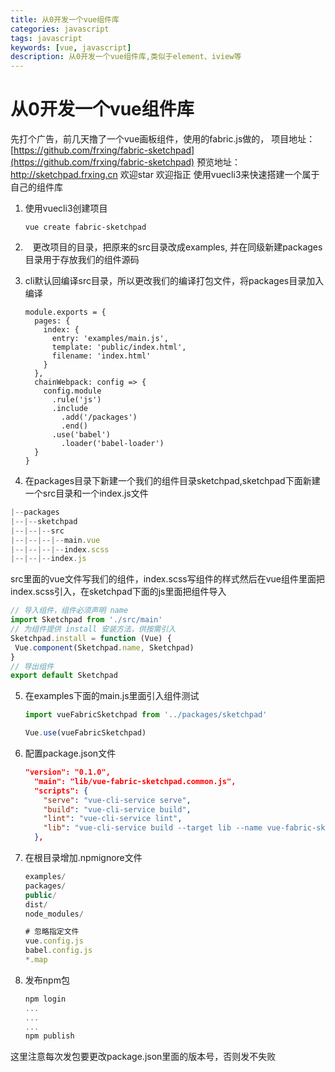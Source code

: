 ```yaml
---
title: 从0开发一个vue组件库
categories: javascript
tags: javascript
keywords: [vue, javascript]
description: 从0开发一个vue组件库,类似于element、iview等
---
```

# 从0开发一个vue组件库

先打个广告，前几天撸了一个vue画板组件，使用的fabric.js做的，
项目地址：[https://github.com/frxing/fabric-sketchpad](https://github.com/frxing/fabric-sketchpad)
预览地址：http://sketchpad.frxing.cn
欢迎star
欢迎指正
使用vuecli3来快速搭建一个属于自己的组件库

1. 使用vuecli3创建项目
   
   ```
   vue create fabric-sketchpad
   ```

2.    更改项目的目录，把原来的src目录改成examples, 并在同级新建packages目录用于存放我们的组件源码
   
3. cli默认回编译src目录，所以更改我们的编译打包文件，将packages目录加入编译
   
   ```
   module.exports = {
     pages: {
       index: {
         entry: 'examples/main.js',
         template: 'public/index.html',
         filename: 'index.html'
       }
     },
     chainWebpack: config => {
       config.module
         .rule('js')
         .include
           .add('/packages')
           .end()
         .use('babel')
           .loader('babel-loader')
     }
   }
   ```

4. 在packages目录下新建一个我们的组件目录sketchpad,sketchpad下面新建一个src目录和一个index.js文件
   
  ```javascript
  |--packages
  |--|--sketchpad
  |--|--|--src
  |--|--|--|--main.vue
  |--|--|--|--index.scss
  |--|--|--index.js
  ```
   src里面的vue文件写我们的组件，index.scss写组件的样式然后在vue组件里面把index.scss引入，在sketchpad下面的js里面把组件导入
   ```javascript
  // 导入组件，组件必须声明 name
  import Sketchpad from './src/main'
  // 为组件提供 install 安装方法，供按需引入
  Sketchpad.install = function (Vue) {
    Vue.component(Sketchpad.name, Sketchpad)
  }
  // 导出组件
  export default Sketchpad   
  ```
5. 在examples下面的main.js里面引入组件测试
   
   ```javascript
   import vueFabricSketchpad from '../packages/sketchpad'
   
   Vue.use(vueFabricSketchpad)
   ```
6. 配置package.json文件
   
   ```json
   "version": "0.1.0",
     "main": "lib/vue-fabric-sketchpad.common.js",
     "scripts": {
       "serve": "vue-cli-service serve",
       "build": "vue-cli-service build",
       "lint": "vue-cli-service lint",
       "lib": "vue-cli-service build --target lib --name vue-fabric-sketchpad --dest lib packages/sketchpad/index.js"
     },
   ```
7. 在根目录增加.npmignore文件
   
   ```javascript
   examples/
   packages/
   public/
   dist/
   node_modules/
   
   # 忽略指定文件
   vue.config.js
   babel.config.js
   *.map
   ```
8. 发布npm包
   
   ```javascript
   npm login 
   ...
   ...
   ...
   npm publish
   ```

这里注意每次发包要更改package.json里面的版本号，否则发不失败

